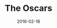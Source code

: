 ---
layout: site
title: "The Oscars"
date: 2016-02-18
categories: [entertainment]
version: 1.5.8
major: 1
minor: 5
patch: 8
slug: oscars
link: http://oscar.go.com/
submitter: lpolepeddi
permalink: /sites/:slug
---